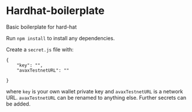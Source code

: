 # Hardhat-boilerplate
Basic boilerplate for hard-hat

Run `npm install` to install any dependencies. 

Create a `secret.js` file with:

```
{
    "key": "",
    "avaxTestnetURL": ""

}

```

where `key` is your own wallet private key and `avaxTestnetURL` is a network URL. `avaxTestnetURL` can be renamed to anything else. Further secrets can be added.
